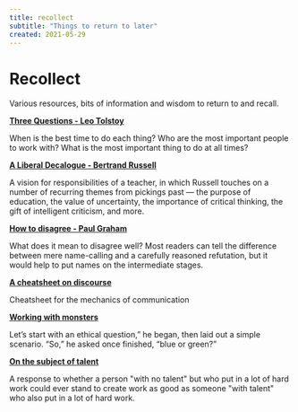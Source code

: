 ```yaml
---
title: recollect
subtitle: "Things to return to later"
created: 2021-05-29
---
```


# Recollect

Various resources, bits of information and wisdom to return to and
recall.

**[Three Questions - Leo
Tolstoy](https://www.plough.com/en/topics/culture/short-stories/the-three-questions)**

When is the best time to do each thing? Who are the most important
people to work with? What is the most important thing to do at all
times?

**[A Liberal Decalogue - Bertrand
Russell](https://www.brainpickings.org/2012/05/02/a-liberal-decalogue-bertrand-russell/)**

A vision for responsibilities of a teacher, in which Russell touches on
a number of recurring themes from pickings past — the purpose of
education, the value of uncertainty, the importance of critical
thinking, the gift of intelligent criticism, and more.

**[How to disagree - Paul
Graham](http://www.paulgraham.com/disagree.html)**

What does it mean to disagree well? Most readers can tell the difference
between mere name-calling and a carefully reasoned refutation, but it
would help to put names on the intermediate stages.

**[A cheatsheet on
discourse](https://wiki.xxiivv.com/site/discourse.html)**

Cheatsheet for the mechanics of communication

**[Working with
monsters](https://www.lesswrong.com/posts/o4cgvYmNZnfS4xhxL/working-with-monsters)**

Let’s start with an ethical question,” he began, then laid out a simple
scenario. “So,” he asked once finished, “blue or green?”

**[On the subject of talent](https://drawabox.com/article/talent)**

A response to whether a person "with no talent" but who put in a lot of
hard work could ever stand to create work as good as someone "with
talent" who also put in a lot of hard work.
